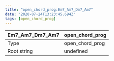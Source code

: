 ```yaml
---
title: "open_chord_prog:Em7_Am7_Dm7_Am7"
date: "2020-07-24T13:23:45.694Z"
tags: [open_chord_prog]
---
```


|Em7_Am7_Dm7_Am7|open_chord_prog|
|---|---|
|Type|open_chord_prog|
|Root string|undefined|

